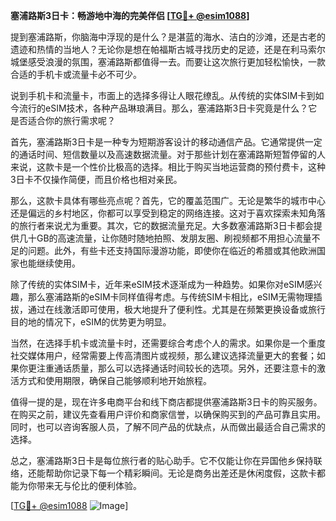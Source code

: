**塞浦路斯3日卡：畅游地中海的完美伴侣 [[TG💪+ @esim1088](https://t.me/s/esim1088)]**

提到塞浦路斯，你脑海中浮现的是什么？是湛蓝的海水、洁白的沙滩，还是古老的遗迹和热情的当地人？无论你是想在帕福斯古城寻找历史的足迹，还是在利马索尔城堡感受浪漫的氛围，塞浦路斯都值得一去。而要让这次旅行更加轻松愉快，一款合适的手机卡或流量卡必不可少。

说到手机卡和流量卡，市面上的选择多得让人眼花缭乱。从传统的实体SIM卡到如今流行的eSIM技术，各种产品琳琅满目。那么，塞浦路斯3日卡究竟是什么？它是否适合你的旅行需求呢？

首先，塞浦路斯3日卡是一种专为短期游客设计的移动通信产品。它通常提供一定的通话时间、短信数量以及高速数据流量。对于那些计划在塞浦路斯短暂停留的人来说，这款卡是一个性价比极高的选择。相比于购买当地运营商的预付费卡，这种3日卡不仅操作简便，而且价格也相对亲民。

那么，这款卡具体有哪些亮点呢？首先，它的覆盖范围广。无论是繁华的城市中心还是偏远的乡村地区，你都可以享受到稳定的网络连接。这对于喜欢探索未知角落的旅行者来说尤为重要。其次，它的数据流量充足。大多数塞浦路斯3日卡都会提供几十GB的高速流量，让你随时随地拍照、发朋友圈、刷视频都不用担心流量不足的问题。此外，有些卡还支持国际漫游功能，即使你在临近的希腊或其他欧洲国家也能继续使用。

除了传统的实体SIM卡，近年来eSIM技术逐渐成为一种趋势。如果你对eSIM感兴趣，那么塞浦路斯的eSIM卡同样值得考虑。与传统SIM卡相比，eSIM无需物理插拔，通过在线激活即可使用，极大地提升了便利性。尤其是在频繁更换设备或旅行目的地的情况下，eSIM的优势更为明显。

当然，在选择手机卡或流量卡时，还需要综合考虑个人的需求。如果你是一个重度社交媒体用户，经常需要上传高清图片或视频，那么建议选择流量更大的套餐；如果你更注重通话质量，那么可以选择通话时间较长的选项。另外，还要注意卡的激活方式和使用期限，确保自己能够顺利地开始旅程。

值得一提的是，现在许多电商平台和线下商店都提供塞浦路斯3日卡的购买服务。在购买之前，建议先查看用户评价和商家信誉，以确保购买到的产品可靠且实用。同时，也可以咨询客服人员，了解不同产品的优缺点，从而做出最适合自己需求的选择。

总之，塞浦路斯3日卡是每位旅行者的贴心助手。它不仅能让你在异国他乡保持联络，还能帮助你记录下每一个精彩瞬间。无论是商务出差还是休闲度假，这款卡都能为你带来无与伦比的便利体验。

[[TG💪+ @esim1088](https://t.me/s/esim1088) ![Image](https://i.postimg.cc/4NQfJmqS/Snipaste-2025-05-13-00-14-12.png)]